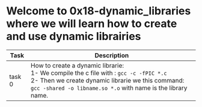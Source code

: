 # Welcome to 0x18-dynamic_libraries where we will learn how to create and use dynamic librairies
| Task | Description |
| ---- | ----------- |
| task 0 | How to create a dynamic librarie: <br/>1- We compile the c file with : `gcc -c -fPIC *.c` <br/> 2- Then we create dynamic librarie we this command: `gcc -shared -o libname.so *.o` with name is the library name. |
